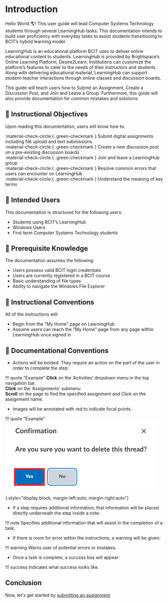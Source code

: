 # Introduction

Hello World :earth_americas:! This user guide will lead Computer Systems Technology students through several LearningHub tasks. This documentation intends to build user proficiency with everyday tasks to assist students transitioning to BCIT’s hybrid learning model.

LearningHub is an educational platform BCIT uses to deliver online educational content to students. LearningHub is provided by Brightspace’s Online Learning Platform, Desire2Learn. Institutions can customize the platform’s features to cater to the needs of their instructors and students. Along with delivering educational material, LearningHub can support student-teacher interactions through online classes and discussion boards.

This guide will teach users how to Submit an Assignment, Create a Discussion Post, and Join and Leave a Group. Furthermore, this guide will also provide documentation for common mistakes and solutions.

## :round_pushpin: Instructional Objectives

Upon reading this documentation, users will know how to:  

:material-check-circle:{ .green-checkmark } Submit digital assignments including file upload and text submissions  
:material-check-circle:{ .green-checkmark } Create a new discussion post on a pre-existing discussion boards  
:material-check-circle:{ .green-checkmark } Join and leave a LearningHub group  
:material-check-circle:{ .green-checkmark } Resolve common errors that users can encounter on LearningHub  
:material-check-circle:{ .green-checkmark } Understand the meaning of key terms  

## :raising_hand: Intended Users

This documentation is structured for the following users:  

* Students using BCIT’s LearningHub  
* Windows Users  
* First term Computer Systems Technology students  

## :brain: Prerequisite Knowledge

The documentation assumes the following:  
  
* Users possess valid BCIT login credentials
* Users are currently registered in a BCIT course
* Basic understanding of file types
* Ability to navigate the Windows File Explorer

## :school: Instructional Conventions

All of the instructions will:  
  
* Begin from the "My Home" page on LearningHub
* Assume users can reach the "My Home" page from any page within LearningHub once signed in

## :scroll: Documentational Conventions

* Actions will be bolded. They require an action on the part of the user in order to complete the step.  

!!! quote "Example"
        **Click** on the ‘Activities’ dropdown menu in the top navigation bar.  
        **Click** on the ‘Assignments’ submenu  
        **Scroll** on the page to find the specified assignment and Click on the assignment name.

* Images will be annotated with red to indicate focal points.

!!! quote "Example"
        ![Confirm delete](./images/confirm_delete.png){:style="display:block; margin-left:auto; margin-right:auto"}

* If a step requires additional information, that information will be placed directly underneath the step inside a note:

!!! note
        Specifies additional information that will assist in the completion of a task.

* If there is room for error within the instructions, a warning will be given:

!!! warning
        Warns user of potential errors or mistakes.

* Once a task is complete, a success box will appear:

!!! success
        Indicates what success looks like.

## Conclusion

Now, let's get started by [submitting an assignment](../SubmittinganAssignment).
